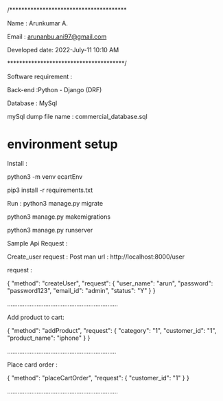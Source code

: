 /***************************************

Name : Arunkumar A.

Email : arunanbu.ani97@gmail.com

Developed date: 2022-July-11 10:10 AM 

***************************************/


Software requirement :

Back-end :Python - Django (DRF)

Database : MySql

mySql dump file name : commercial_database.sql

# environment  setup

Install :

python3 -m venv ecartEnv

pip3 install -r requirements.txt

Run : 
python3 manage.py migrate

python3 manage.py makemigrations 

python3 manage.py runserver


Sample Api Request :

Create_user request :
Post man url : http://localhost:8000/user 

request : 

{
  "method": "createUser",
  "request": {
    "user_name": "arun",
    "password": "password123",
    "email_id": "admin",
    "status": "Y"
  }
}

................................................................


Add product to cart:

{
  "method": "addProduct",
  "request": {
    "category": "1",
    "customer_id": "1",
    "product_name": "iphone"
  }
}

...............................................................

Place card order :

{
  "method": "placeCartOrder",
  "request": {
    "customer_id": "1"
  }
}

................................................................









